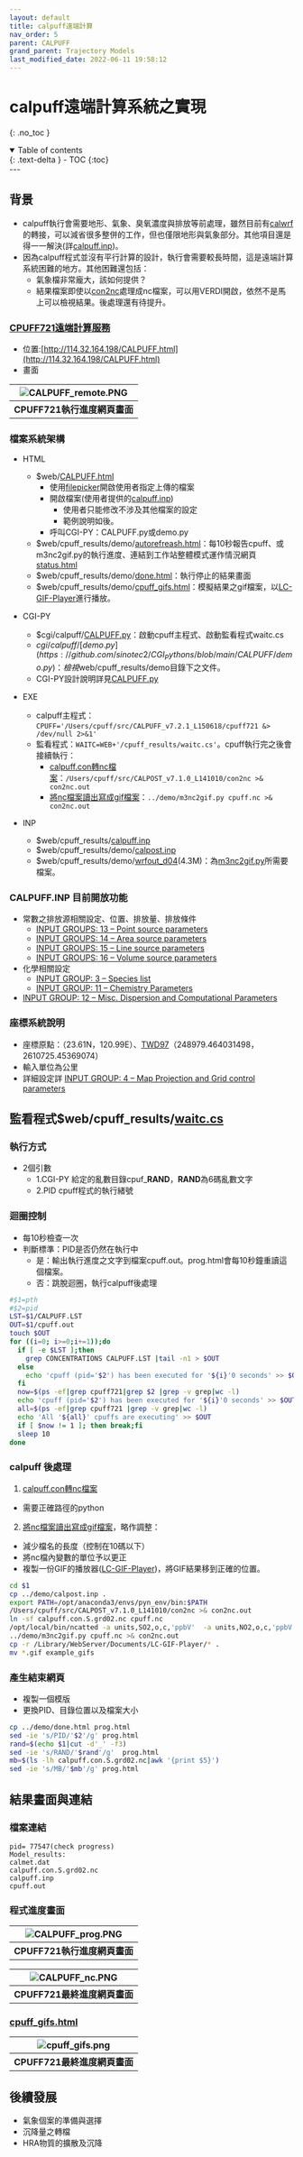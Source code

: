 ```yaml
---
layout: default
title: calpuff遠端計算
nav_order: 5
parent: CALPUFF
grand_parent: Trajectory Models
last_modified_date: 2022-06-11 19:58:12
---
```


# calpuff遠端計算系統之實現
{: .no_toc }

<details open markdown="block">
  <summary>
    Table of contents
  </summary>
  {: .text-delta }
- TOC
{:toc}
</details>
---

## 背景
- calpuff執行會需要地形、氣象、臭氧濃度與排放等前處理，雖然目前有[calwrf](https://sinotec2.github.io/Focus-on-Air-Quality/TrajModels/CALMET/calwrf/)的轉接，可以減省很多整併的工作，但也僅限地形與氣象部分。其他項目還是得一一解決(詳[calpuff.inp](https://sinotec2.github.io/Focus-on-Air-Quality/TrajModels/CALPUFF/calpuff_inp/))。
- 因為calpuff程式並沒有平行計算的設計，執行會需要較長時間，這是遠端計算系統困難的地方。其他困難還包括：
  - 氣象檔非常龐大，該如何提供？
  - 結果檔案即使以[con2nc](https://sinotec2.github.io/Focus-on-Air-Quality/TrajModels/CALPOST/con2nc/)處理成nc檔案，可以用VERDI開啟，依然不是馬上可以檢視結果。後處理還有待提升。

### [CPUFF721遠端計算服務](http://114.32.164.198/CALPUFF.html)
- 位置:[http://114.32.164.198/CALPUFF.html](http://114.32.164.198/CALPUFF.html)
- 畫面

| ![CALPUFF_remote.PNG](https://raw.githubusercontent.com/sinotec2/Focus-on-Air-Quality/main/assets/images/CPUFF_remote.PNG)|
|:-:|
| <b>CPUFF721執行進度網頁畫面</b>|

### 檔案系統架構
- HTML
  - $web/[CALPUFF.html](https://github.com/sinotec2/CGI_Pythons/blob/main/CALPUFF/CALPUFF.html)
    - 使用[filepicker](https://github.com/sinotec2/CGI_Pythons/tree/main/utils/filepicker)開啟使用者指定上傳的檔案
    - 開啟檔案(使用者提供的[calpuff.inp](https://github.com/sinotec2/CGI_Pythons/blob/main/CALPUFF/calpuff.inp))
      - 使用者只能修改不涉及其他檔案的設定
      - 範例說明如後。
    - 呼叫CGI-PY：CALPUFF.py或demo.py
  - $web/cpuff_results/demo/[autorefreash.html](https://github.com/sinotec2/CGI_Pythons/blob/main/CALPUFF/autorefresh.html)：每10秒報告cpuff、或m3nc2gif.py的執行進度、連結到工作站整體模式運作情況網頁[status.html](https://sinotec2.github.io/Focus-on-Air-Quality/utilities/Graphics/HTML/status/)
  - $web/cpuff_results/demo/[done.html](https://github.com/sinotec2/CGI_Pythons/blob/main/CALPUFF/done.html)：執行停止的結果畫面
  - $web/cpuff_results/demo/[cpuff_gifs.html](https://github.com/sinotec2/CGI_Pythons/blob/main/CALPUFF/cpuff_gifs.html)：模擬結果之gif檔案，以[LC-GIF-Player](https://sinotec2.github.io/Focus-on-Air-Quality/utilities/Graphics/HTML/gif_player/#html播放器方案)進行播放。

- CGI-PY
  - $cgi/calpuff/[CALPUFF.py](https://github.com/sinotec2/CGI_Pythons/blob/main/CALPUFF/calpuff.py)：啟動cpuff主程式、啟動監看程式waitc.cs
  - $cgi/calpuff/[demo.py](https://github.com/sinotec2/CGI_Pythons/blob/main/CALPUFF/demo.py)：檢視$web/cpuff_results/demo目錄下之文件。
  - CGI-PY設計說明詳見[CALPUFF.py](https://sinotec2.github.io/Focus-on-Air-Quality/utilities/CGI-pythons/CALPUFF/)
- EXE
  - calpuff主程式：`CPUFF='/Users/cpuff/src/CALPUFF_v7.2.1_L150618/cpuff721 &> /dev/null 2>&1'`
  - 監看程式：`WAITC=WEB+'/cpuff_results/waitc.cs'`。cpuff執行完之後會接續執行：
    - [calpuff.con轉nc檔案](https://sinotec2.github.io/Focus-on-Air-Quality/TrajModels/CALPOST/con2nc/)：`/Users/cpuff/src/CALPOST_v7.1.0_L141010/con2nc >& con2nc.out`
    - [將nc檔案讀出寫成gif檔案](https://sinotec2.github.io/Focus-on-Air-Quality/utilities/Graphics/wrf-python/4.m3nc2gif)：`../demo/m3nc2gif.py cpuff.nc >& con2nc.out`
- INP
  - $web/cpuff_results/[calpuff.inp](https://github.com/sinotec2/CGI_Pythons/blob/main/CALPUFF/calpuff.inp)
  - $web/cpuff_results/demo/[calpost.inp](https://github.com/sinotec2/CGI_Pythons/blob/main/CALPUFF/calpost.inp)
  - $web/cpuff_results/demo/[wrfout_d04](https://github.com/sinotec2/CGI_Pythons/blob/main/CALPUFF/wrfout_d04)(4.3M)：為[m3nc2gif.py](https://sinotec2.github.io/Focus-on-Air-Quality/utilities/Graphics/wrf-python/4.m3nc2gif)所需要檔案。

### CALPUFF.INP 目前開放功能
- 常數之排放源相關設定、位置、排放量、排放條件
  - [INPUT GROUPS: 13 – Point source parameters](https://sinotec2.github.io/Focus-on-Air-Quality/TrajModels/CALPUFF/calpuff_inp/#input-groups-13--point-source-parameters)
  - [INPUT GROUPS: 14 – Area source parameters](https://sinotec2.github.io/Focus-on-Air-Quality/TrajModels/CALPUFF/calpuff_inp/#input-groups-14--area-source-parameters)
  - [INPUT GROUPS: 15 – Line source parameters](https://sinotec2.github.io/Focus-on-Air-Quality/TrajModels/CALPUFF/calpuff_inp/#input-groups-15--line-source-parameters)
  - [INPUT GROUPS: 16 – Volume source parameters](https://sinotec2.github.io/Focus-on-Air-Quality/TrajModels/CALPUFF/calpuff_inp/#input-groups-16--volume-source-parameters)
- 化學相關設定
  - [INPUT GROUP: 3 – Species list](https://sinotec2.github.io/Focus-on-Air-Quality/TrajModels/CALPUFF/calpuff_inp/#input-group-3--species-list)
  - [INPUT GROUP: 11 – Chemistry Parameters](https://sinotec2.github.io/Focus-on-Air-Quality/TrajModels/CALPUFF/calpuff_inp/#input-group-11--chemistry-parameters)
- [INPUT GROUP: 12 – Misc. Dispersion and Computational Parameters](https://sinotec2.github.io/Focus-on-Air-Quality/TrajModels/CALPUFF/calpuff_inp/#input-group-12--misc-dispersion-and-computational-parameters)
### 座標系統說明
- 座標原點：（23.61N，120.99E）、[TWD97](http://ts01.gi-tech.com.tw/waterAbnormal/trancoor/trancoor.aspx?WGS84_E=121&WGS84_N=24&TWD97_X=&TWD97_Y2)（248979.464031498，2610725.45369074）
- 輸入單位為公里
- 詳細設定詳 [INPUT GROUP: 4 – Map Projection and Grid control parameters](https://sinotec2.github.io/Focus-on-Air-Quality/TrajModels/CALPUFF/calpuff_inp/#input-group-4--map-projection-and-grid-control-parameters)

## 監看程式$web/cpuff_results/[waitc.cs](https://github.com/sinotec2/CGI_Pythons/blob/main/CALPUFF/waitc.cs)
### 執行方式
- 2個引數
  - 1.CGI-PY 給定的亂數目錄cpuf_**RAND**，**RAND**為6碼亂數文字
  - 2.PID cpuff程式的執行緒號
### 迴圈控制
- 每10秒檢查一次
- 判斷標準：PID是否仍然在執行中
  - 是：輸出執行進度之文字到檔案cpuff.out。prog.html會每10秒鐘重讀這個檔案。
  - 否：跳脫迴圈，執行calpuff後處理

```bash
#$1=pth
#$2=pid
LST=$1/CALPUFF.LST
OUT=$1/cpuff.out
touch $OUT
for ((i=0; i>=0;i+=1));do
  if [ -e $LST ];then 
    grep CONCENTRATIONS CALPUFF.LST |tail -n1 > $OUT
  else
    echo 'cpuff (pid='$2') has been executed for '${i}'0 seconds' >> $OUT
  fi
  now=$(ps -ef|grep cpuff721|grep $2 |grep -v grep|wc -l)  
  echo 'cpuff (pid='$2') has been executed for '${i}'0 seconds' >> $OUT
  all=$(ps -ef|grep cpuff721 |grep -v grep|wc -l)  
  echo 'All '${all}' cpuffs are executing' >> $OUT
  if [ $now != 1 ]; then break;fi
  sleep 10 
done
```
### calpuff 後處理
1. [calpuff.con轉nc檔案](https://sinotec2.github.io/Focus-on-Air-Quality/TrajModels/CALPOST/con2nc/)
  - 需要正確路徑的python 
2. [將nc檔案讀出寫成gif檔案](https://sinotec2.github.io/Focus-on-Air-Quality/utilities/Graphics/wrf-python/4.m3nc2gif)，略作調整：
  - 減少檔名的長度（控制在10碼以下）
  - 將nc檔內變數的單位予以更正
  - 複製一份GIF的播放器([LC-GIF-Player](https://sinotec2.github.io/Focus-on-Air-Quality/utilities/Graphics/HTML/gif_player/#html播放器方案))，將GIF結果移到正確的位置。

```bash
cd $1
cp ../demo/calpost.inp .
export PATH=/opt/anaconda3/envs/pyn_env/bin:$PATH
/Users/cpuff/src/CALPOST_v7.1.0_L141010/con2nc >& con2nc.out
ln -sf calpuff.con.S.grd02.nc cpuff.nc
/opt/local/bin/ncatted -a units,SO2,o,c,'ppbV'  -a units,NO2,o,c,'ppbV'  -a units,PM10,o,c,'ug/m3' -a units,SO4,o,c,'ug/m3' cpuff.nc
../demo/m3nc2gif.py cpuff.nc >& con2nc.out
cp -r /Library/WebServer/Documents/LC-GIF-Player/* .
mv *.gif example_gifs
```
### 產生結束網頁
- 複製一個模版
- 更換PID、目錄位置以及檔案大小

```bash
cp ../demo/done.html prog.html
sed -ie 's/PID/'$2'/g' prog.html 
rand=$(echo $1|cut -d'_' -f3)
sed -ie 's/RAND/'$rand'/g'  prog.html
mb=$(ls -lh calpuff.con.S.grd02.nc|awk '{print $5}')
sed -ie 's/MB/'$mb'/g' prog.html
```

## 結果畫面與連結

### 檔案連結

```
pid= 77547(check progress)
Model_results:
calmet.dat
calpuff.con.S.grd02.nc
calpuff.inp
cpuff.out
```
### 程式進度畫面

| ![CALPUFF_prog.PNG](https://raw.githubusercontent.com/sinotec2/Focus-on-Air-Quality/main/assets/images/CALPUFF_prog.PNG)|
|:-:|
| <b>CPUFF721執行進度網頁畫面</b>|

| ![CALPUFF_nc.PNG](https://raw.githubusercontent.com/sinotec2/Focus-on-Air-Quality/main/assets/images/CPUFF_nc.PNG)|
|:-:|
| <b>CPUFF721最終進度網頁畫面</b>|

### [cpuff_gifs.html](https://github.com/sinotec2/CGI_Pythons/blob/main/CALPUFF/cpuff_gifs.html)


| ![cpuff_gifs.png](https://raw.githubusercontent.com/sinotec2/Focus-on-Air-Quality/main/assets/images/cpuff_gifs.png)|
|:-:|
| <b>CPUFF721最終進度網頁畫面</b>|


## 後續發展
- 氣象個案的準備與選擇
- 沉降量之轉檔
- HRA物質的擴散及沉降